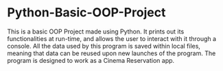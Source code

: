 # Python-Basic-OOP-Project

This is a basic OOP Project made using Python.
It prints out its functionalities at run-time, and allows the user to interact with it through a console.
All the data used by this program is saved within local files, meaning that data can be reused upon new launches of the program.
The program is designed to work as a Cinema Reservation app.
